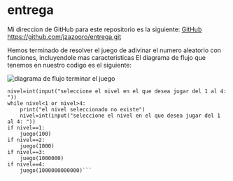 # entrega

Mi direccion de GitHub para este repositorio es la siguiente: [GitHub](https://github.com/jzazooro/entrega.git)
https://github.com/jzazooro/entrega.git

Hemos terminado de resolver el juego de adivinar el numero aleatorio con funciones, incluyendole mas caracteristicas
El diagrama de flujo que tenemos en nuestro codigo es el siguiente: 

![diagrama de flujo terminar el juego](C:/jzazooro/entrega/DIAGRAMA-DE-FLUJO-TERMINAR-EL-JUEGO.jpg)

```from funcion import juego
nivel=int(input("seleccione el nivel en el que desea jugar del 1 al 4: "))
while nivel<1 or nivel>4:
    print("el nivel seleccionado no existe")
    nivel=int(input("seleccione el nivel en el que desea jugar del 1 al 4: "))
if nivel==1:
    juego(100)
if nivel==2:
    juego(1000)
if nivel==3:
    juego(1000000)
if nivel==4:
    juego(1000000000000)```
